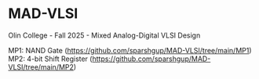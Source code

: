# MAD-VLSI
Olin College - Fall 2025 - Mixed Analog-Digital VLSI Design

MP1: NAND Gate (https://github.com/sparshgup/MAD-VLSI/tree/main/MP1)
MP2: 4-bit Shift Register (https://github.com/sparshgup/MAD-VLSI/tree/main/MP2)
